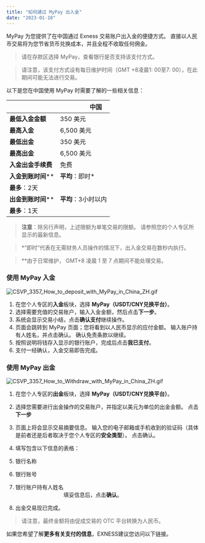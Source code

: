 ```yaml
---
title: "如何通过 MyPay 出入金"
date: "2023-01-10"
---
```


<Ads></Ads> 

MyPay 为您提供了在中国通过 Exness 交易账户出入金的便捷方式。 直接以人民币交易将为您节省货币兑换成本，并且全程不收取任何佣金。

> 请在存款区选择 MyPay，查看银行是否支持该支付方式。

> 请注意，该支付方式设有每日维护时间（GMT +8凌晨1: 00至7: 00），在此期间可能无法进行交易。

以下是您在中国使用 MyPay 时需要了解的一些相关信息：

|   |                中国 |
| --- | --- |
| **最低入金金额** | 350 美元 |
| **最高入金** | 6,500 美元 |
| **最低出金** | 350 美元 |
| **最高出金** | 6,500 美元 |
| **入金出金手续费** | 免费 |
| **入金到账时间**** | **平均**：即时*  
**最多**：2天 |
| **出金到账时间**** | **平均**：3小时以内  
**最多**：1天 |

> **注意**：除另行声明，上述限额为单笔交易的限额。 请参照您的个人专区所显示的最新信息。

> *“即时”代表在无需财务人员操作的情况下，出入金交易在数秒内执行。

> **由于日常维护， GMT+8 凌晨 1 至 7 点期间不能处理交易。

### 使用 MyPay 入金

![CSVP_3357_How_to_deposit_with_MyPay_in_China_ZH.gif](https://testingcf.jsdelivr.net/gh/jarlin8/OSS@main/exhelp/CSVP_3357_How_to_deposit_with_MyPay_in_China_ZH.gif)

1. 在您个人专区的**入金**板块，选择 **MyPay（USDT/CNY兑换平台）**。
2. 选择需要充值的交易账户，输入入金金额，然后点击**下一步**。
3. 系统会显示交易小结，点击**确认支付**继续操作。
4. 页面会跳转到 MyPay 页面；您将看到以人民币显示的应付金额。 输入账户持有人姓名，并点击确认。 确认免责条款以继续。
5. 按照说明将钱存入显示的银行账户，完成后点击**我已支付**。
6. 支付一经确认，入金交易即告完成。

### 使用 MyPay 出金

![CSVP_3357_How_to_Withdraw_with_MyPay_in_China_ZH.gif](https://testingcf.jsdelivr.net/gh/jarlin8/OSS@main/exhelp/CSVP_3357_How_to_Withdraw_with_MyPay_in_China_ZH.gif)

1. 在您个人专区的**出金**板块，选择 **MyPay（USDT/CNY兑换平台）**。
2. 选择您需要进行出金操作的交易账户，并指定以美元为单位的出金金额。 点击**下一步**
3. 页面上将会显示交易摘要信息。 输入您的电子邮箱或手机收到的验证码（具体是前者还是后者取决于您个人专区的**安全类型**）。 点击确认。
4. 填写包含以下信息的表格：

1. 银行名称
2. 银行账号
3. 银行账户持有人姓名                                                                                                                          填妥信息后，点击**确认**。

5. 出金交易现已完成。

> 请注意，最终金额将由促成交易的 OTC 平台转换为人民币。

如果您希望了解**更多有关支付的信息**，EXNESS建议您访问以下链接。
